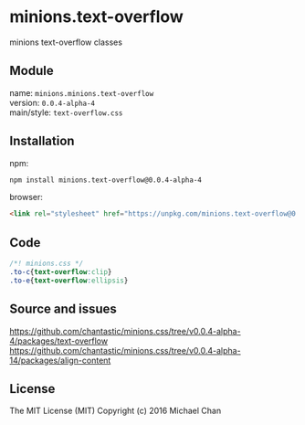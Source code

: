 # minions.text-overflow
minions text-overflow classes

## Module
name: `minions.minions.text-overflow`  
version: `0.0.4-alpha-4`  
main/style: `text-overflow.css`  

## Installation
npm:
```bash
npm install minions.text-overflow@0.0.4-alpha-4
```

browser:
```html
<link rel="stylesheet" href="https://unpkg.com/minions.text-overflow@0.0.4-alpha-4" />
```

## Code
```css
/*! minions.css */
.to-c{text-overflow:clip}
.to-e{text-overflow:ellipsis}

```

## Source and issues

https://github.com/chantastic/minions.css/tree/v0.0.4-alpha-4/packages/text-overflow
https://github.com/chantastic/minions.css/tree/v0.0.4-alpha-14/packages/align-content

## License

The MIT License (MIT)
Copyright (c) 2016 Michael Chan